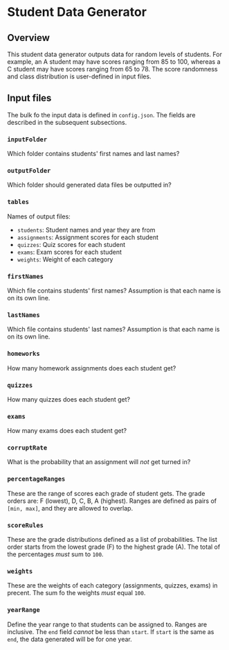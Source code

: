 # Student Data Generator

## Overview
This student data generator outputs data for random levels of students. For example, an A student may have scores ranging from 85 to 100, whereas a C student may have scores ranging from 65 to 78. The score randomness and class distribution is user-defined in input files.

## Input files

The bulk fo the input data is defined in `config.json`. The fields are described in the subsequent subsections.

### `inputFolder`

Which folder contains students' first names and last names?

### `outputFolder`

Which folder should generated data files be outputted in?

### `tables`

Names of output files:
* `students`: Student names and year they are from
* `assignments`: Assignment scores for each student
* `quizzes`: Quiz scores for each student
* `exams`: Exam scores for each student
* `weights`: Weight of each category

### `firstNames`

Which file contains students' first names? Assumption is that each name is on its own line.

### `lastNames`

Which file contains students' last names? Assumption is that each name is on its own line.

### `homeworks`

How many homework assignments does each student get?

### `quizzes`

How many quizzes does each student get?

### `exams`

How many exams does each student get?

### `corruptRate`

What is the probability that an assignment will _not_ get turned in?

### `percentageRanges`

These are the range of scores each grade of student gets. The grade orders are: F (lowest), D, C, B, A (highest). Ranges are defined as pairs of `[min, max]`, and they are allowed to overlap.

### `scoreRules`

These are the grade distributions defined as a list of probabilities. The list order starts from the lowest grade (F) to the highest grade (A). The total of the percentages _must_ sum to `100`.

### `weights`

These are the weights of each category (assignments, quizzes, exams) in precent. The sum fo the weights _must_ equal `100`.

### `yearRange`

Define the year range to that students can be assigned to. Ranges are inclusive. The `end` field _cannot_ be less than `start`. If `start` is the same as `end`, the data generated will be for one year.